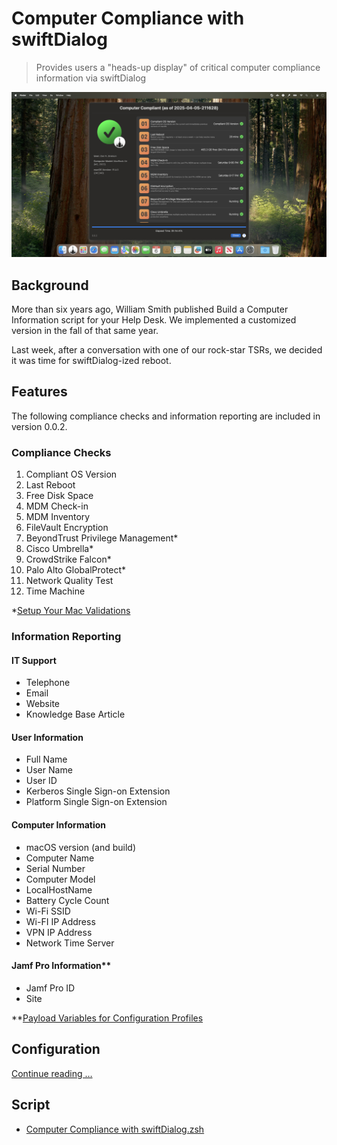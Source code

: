 # Computer Compliance with swiftDialog

> Provides users a "heads-up display" of critical computer compliance information via swiftDialog

![Computer Compliance Hero](images/Computer_Compliance_Hero.png)

## Background

More than six years ago, William Smith published Build a Computer Information script for your Help Desk. We implemented a customized version in the fall of that same year.

Last week, after a conversation with one of our rock-star TSRs, we decided it was time for swiftDialog-ized reboot.

## Features

The following compliance checks and information reporting are included in version 0.0.2.

### Compliance Checks

1. Compliant OS Version
1. Last Reboot
1. Free Disk Space
1. MDM Check-in
1. MDM Inventory
1. FileVault Encryption
1. BeyondTrust Privilege Management*
1. Cisco Umbrella*
1. CrowdStrike Falcon*
1. Palo Alto GlobalProtect*
1. Network Quality Test
1. Time Machine

*[Setup Your Mac Validations](https://github.com/setup-your-mac/Setup-Your-Mac/tree/main/Validations)

### Information Reporting

#### IT Support
- Telephone
- Email
- Website
- Knowledge Base Article

#### User Information
- Full Name
- User Name
- User ID
- Kerberos Single Sign-on Extension
- Platform Single Sign-on Extension

#### Computer Information
- macOS version (and build)
- Computer Name
- Serial Number
- Computer Model
- LocalHostName
- Battery Cycle Count
- Wi-Fi SSID
- Wi-FI IP Address
- VPN IP Address
- Network Time Server

#### Jamf Pro Information**
- Jamf Pro ID
- Site

**[Payload Variables for Configuration Profiles](https://learn.jamf.com/en-US/bundle/jamf-pro-documentation-11.15.0/page/Computer_Configuration_Profiles.html#ariaid-title2)

## Configuration

[Continue reading …](https://snelson.us/2025/04/computer-compliance-0-0-2/)

## Script
- [Computer Compliance with swiftDialog.zsh](Computer%20Compliance%20with%20swiftDialog.zsh)